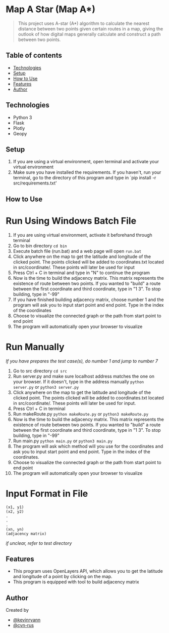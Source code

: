 # Map A Star (Map A*)
> This project uses A-star (A*) algorithm to calculate the nearest distance between two points given certain routes in a map, giving the outlook of how digital maps generally calculate and construct a path between two points.

## Table of contents
* [Technologies](#technologies)
* [Setup](#setup)
* [How to Use](#how-to-use)
* [Features](#features)
* [Author](#author)

## Technologies
* Python 3
* Flask
* Plotly
* Geopy

## Setup
1. If you are using a virtual environment, open terminal and activate your virtual environment
2. Make sure you have installed the requirements. If you haven't, run your terminal, go to the directory of this program and type in `pip install -r src/requirements.txt'

## How to Use
# Run Using Windows Batch File
1. If you are using virtual environment, activate it beforehand through terminal
2. Go to bin directory
`cd bin`
3. Execute batch file (run.bat) and a web page will open
`run.bat`
4. Click anywhere on the map to get the latitude and longitude of the clicked point. The points clicked will be added to coordinates.txt located in src/coordinate/. These points will later be used for input
5. Press Ctrl + C in terminal and type in "N" to continue the program
6. Now is the time to build the adjacency matrix. This matrix represents the existence of route between two points. If you wanted to "build" a route between the first coordinate and third coordinate, type in "1 3". To stop building, type in "-99"
7. If you have finished building adjacency matrix, choose number 1 and the program will ask you to input start point and end point. Type in the index of the coordinates
8. Choose to visualize the connected graph or the path from start point to end point
9. The program will automatically open your browser to visualize

# Run Manually
*If you have prepares the test case(s), do number 1 and jump to number 7*
1. Go to src directory
`cd src`
2. Run server.py and make sure localhost address matches the one on your browser. If it doesn't, type in the address manually
`python server.py`
or
`python3 server.py`
3. Click anywhere on the map to get the latitude and longitude of the clicked point. The points clicked will be added to coordinates.txt located in src/coordinate/. These points will later be used for input.
4. Press Ctrl + C in terminal
5. Run makeRoute.py
`python makeRoute.py`
or
`python3 makeRoute.py`
6. Now is the time to build the adjacency matrix. This matrix represents the existence of route between two points. If you wanted to "build" a route between the first coordinate and third coordinate, type in "1 3". To stop building, type in "-99"
7. Run main.py
`python main.py`
or
`python3 main.py`
8. The program will ask which method will you use for the coordinates and ask you to input start point and end point. Type in the index of the coordinates.
9. Choose to visualize the connected graph or the path from start point to end point
10. The program will automatically open your browser to visualize

# Input Format in File
```(N numbers of nodes)
(x1, y1)
(x2, y2)
.
.
.
(xn, yn)
(adjacency matrix)
```
*if unclear, refer to test directory*

## Features
* This program uses OpenLayers API, which allows you to get the latitude and longitude of a point by clicking on the map.
* This program is equipped with tool to build adjacency matrix

## Author
Created by 
* [@kevinryann](https://www.github.com/kevinryann)
* [@cyn-rus](https://www.github.com/cyn-rus)